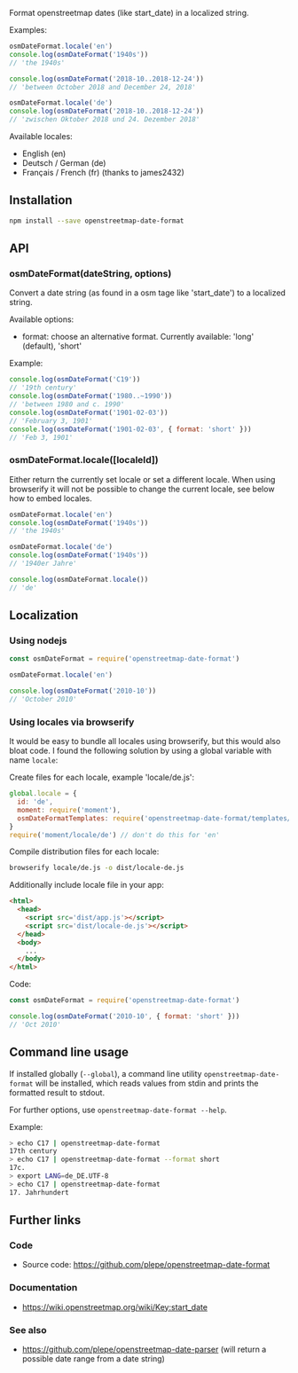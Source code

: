 Format openstreetmap dates (like start_date) in a localized string.

Examples:
```js
osmDateFormat.locale('en')
console.log(osmDateFormat('1940s'))
// 'the 1940s'

console.log(osmDateFormat('2018-10..2018-12-24'))
// 'between October 2018 and December 24, 2018'

osmDateFormat.locale('de')
console.log(osmDateFormat('2018-10..2018-12-24'))
// 'zwischen Oktober 2018 und 24. Dezember 2018'
```

Available locales:
* English (en)
* Deutsch / German (de)
* Français / French (fr) (thanks to james2432)

## Installation
```sh
npm install --save openstreetmap-date-format
```

## API
### osmDateFormat(dateString, options) ###
Convert a date string (as found in a osm tage like 'start_date') to a localized string.

Available options:
* format: choose an alternative format. Currently available: 'long' (default), 'short'

Example:
```js
console.log(osmDateFormat('C19'))
// '19th century'
console.log(osmDateFormat('1980..~1990'))
// 'between 1980 and c. 1990'
console.log(osmDateFormat('1901-02-03'))
// 'February 3, 1901'
console.log(osmDateFormat('1901-02-03', { format: 'short' }))
// 'Feb 3, 1901'
```

### osmDateFormat.locale([localeId]) ###
Either return the currently set locale or set a different locale. When using browserify it will not be possible to change the current locale, see below how to embed locales.

```js
osmDateFormat.locale('en')
console.log(osmDateFormat('1940s'))
// 'the 1940s'

osmDateFormat.locale('de')
console.log(osmDateFormat('1940s'))
// '1940er Jahre'

console.log(osmDateFormat.locale())
// 'de'
```

## Localization
### Using nodejs
```js
const osmDateFormat = require('openstreetmap-date-format')

osmDateFormat.locale('en')

console.log(osmDateFormat('2010-10'))
// 'October 2010'
```

### Using locales via browserify
It would be easy to bundle all locales using browserify, but this would also
bloat code. I found the following solution by using a global variable with name `locale`:

Create files for each locale, example 'locale/de.js':
```js
global.locale = {
  id: 'de',
  moment: require('moment'),
  osmDateFormatTemplates: require('openstreetmap-date-format/templates/de')
}
require('moment/locale/de') // don't do this for 'en'
```

Compile distribution files for each locale:
```sh
browserify locale/de.js -o dist/locale-de.js
```

Additionally include locale file in your app:
```html
<html>
  <head>
    <script src='dist/app.js'></script>
    <script src='dist/locale-de.js'></script>
  </head>
  <body>
    ...
  </body>
</html>
```

Code:
```js
const osmDateFormat = require('openstreetmap-date-format')

console.log(osmDateFormat('2010-10', { format: 'short' }))
// 'Oct 2010'
```

## Command line usage
If installed globally (`--global`), a command line utility `openstreetmap-date-format` will be installed, which reads values from stdin and prints the formatted result to stdout.

For further options, use `openstreetmap-date-format --help`.

Example:
```sh
> echo C17 | openstreetmap-date-format
17th century
> echo C17 | openstreetmap-date-format --format short
17c.
> export LANG=de_DE.UTF-8
> echo C17 | openstreetmap-date-format
17. Jahrhundert
```

## Further links
### Code
* Source code: https://github.com/plepe/openstreetmap-date-format

### Documentation
* https://wiki.openstreetmap.org/wiki/Key:start_date

### See also
* https://github.com/plepe/openstreetmap-date-parser (will return a possible date range from a date string)
